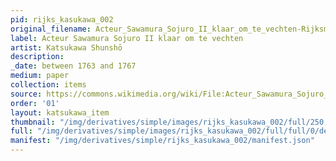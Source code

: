 ```yaml
---
pid: rijks_kasukawa_002
original_filename: Acteur_Sawamura_Sojuro_II_klaar_om_te_vechten-Rijksmuseum_RP-P-1956-658
label: Acteur Sawamura Sojuro II klaar om te vechten
artist: Katsukawa Shunshō
description: 
_date: between 1763 and 1767
medium: paper
collection: items
source: https://commons.wikimedia.org/wiki/File:Acteur_Sawamura_Sojuro_II_klaar_om_te_vechten-Rijksmuseum_RP-P-1956-658.jpeg
order: '01'
layout: katsukawa_item
thumbnail: "/img/derivatives/simple/images/rijks_kasukawa_002/full/250,/0/default.jpg"
full: "/img/derivatives/simple/images/rijks_kasukawa_002/full/full/0/default.jpg"
manifest: "/img/derivatives/simple/rijks_kasukawa_002/manifest.json"
---
```

